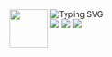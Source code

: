 <img align="left" src="https://user-images.githubusercontent.com/74038190/212284087-bbe7e430-757e-4901-90bf-4cd2ce3e1852.gif" width="68">   
<img src="https://readme-typing-svg.demolab.com?font=Georgia&size=18&duration=3000&pause=100&multiline=true&width=550&height=80&lines=Hi,+I'm+Ricardo!;A+technology+enthusiast+passionate+about+learning.; ; " alt="Typing SVG" /> <a href="https://github.com/thttp">

<div> 
  <a href="https://www.instagram.com/oricardofotografia/" target="_blank"><img src="https://img.shields.io/badge/-Instagram-%23E4405F?style=for-the-badge&logo=instagram&logoColor=white" target="_blank"></a>
  <a href = "mailto:felipe1ricardo158@gmail.com"><img src="https://img.shields.io/badge/-Gmail-%23333?style=for-the-badge&logo=gmail&logoColor=white" target="_blank"></a>
  <a href="https://www.linkedin.com/in/felipe-ricardo-developer/" target="_blank"><img src="https://img.shields.io/badge/-LinkedIn-%230077B5?style=for-the-badge&logo=linkedin&logoColor=white" target="_blank"></a>
</div>
